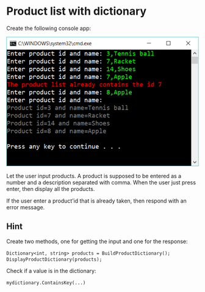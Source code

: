 ﻿# Product list with dictionary

Create the following console app:

![](picture.png)

Let the user input products. A product is supposed to be entered as a number and a description separated with comma. When the user just press enter, then display all the products.

If the user enter a product’id that is already taken, then respond with an error message.

## Hint

Create two methods, one for getting the input and one for the response:

    Dictionary<int, string> products = BuildProductDictionary();
    DisplayProductDictionary(products);

Check if a value is in the dictionary:

    mydictionary.ContainsKey(...)

